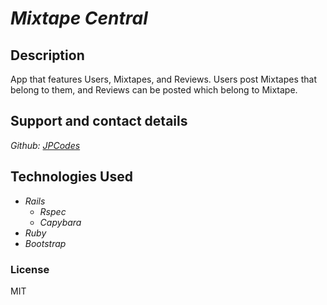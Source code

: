 # _Mixtape Central_

## Description
App that features Users, Mixtapes, and Reviews. Users post Mixtapes that belong to them, and Reviews can be posted which belong to Mixtape.

## Support and contact details

_Github: [JPCodes](https://github.com/JPCodes)_

## Technologies Used

* _Rails_
  * _Rspec_
  * _Capybara_
* _Ruby_
* _Bootstrap_

### License

MIT


